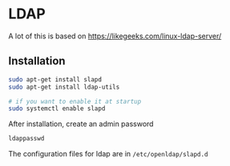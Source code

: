 # LDAP

A lot of this is based on https://likegeeks.com/linux-ldap-server/

## Installation

```bash
sudo apt-get install slapd
sudo apt-get install ldap-utils

# if you want to enable it at startup
sudo systemctl enable slapd
```
After installation, create an admin password
```bash
ldappasswd
```

The configuration files for ldap are in `/etc/openldap/slapd.d`

